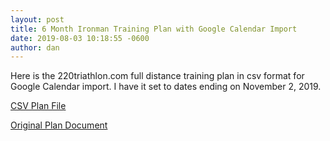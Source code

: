 ```yaml
---
layout: post
title: 6 Month Ironman Training Plan with Google Calendar Import
date: 2019-08-03 10:18:55 -0600
author: dan
---
```


Here is the 220triathlon.com full distance training plan in csv format for Google Calendar import. I have it set to dates ending on November 2, 2019.

[CSV Plan File](/assets/6-month-ironman-training-plan.csv)

[Original Plan Document](http://www.220triathlon.com/downloads/6monthIronmanTrainingPlan.pdf)
